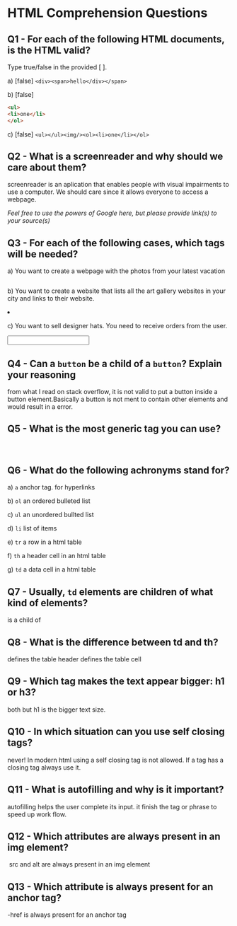 # HTML Comprehension Questions

## Q1 - For each of the following HTML documents, is the HTML valid?

Type true/false in the provided [ ].

a) [false] `<div><span>hello</div></span>`

b) [false]

```html
<ul>
<li>one</li>
</ol>
```

c) [false] `<ul></ul><img/><ol><li>one</li></ol>`

## Q2 - What is a screenreader and why should we care about them?

screenreader is an aplication that enables people with visual impairments to use a computer. We should care since it allows everyone to access a webpage.

_Feel free to use the powers of Google here, but please provide link(s) to your source(s)_

## Q3 - For each of the following cases, which tags will be needed?

a) You want to create a webpage with the photos from your latest vacation

<img>

b) You want to create a website that lists all the art gallery websites in your city and links to their website.

<ul></ul>
<li></li>
<a>

c) You want to sell designer hats. You need to receive orders from the user.

<input>

## Q4 - Can a `button` be a child of a `button`? Explain your reasoning

from what I read on stack overflow, it is not valid to put a button inside a button element.Basically a button is not ment to contain other elements and would result in a error.

## Q5 - What is the most generic tag you can use?

<h1></h1>
<p></p>
<img>

## Q6 - What do the following achronyms stand for?

a) `a` anchor tag. for hyperlinks

b) `ol` an ordered bulleted list

c) `ul` an unordered bullted list

d) `li` list of items

e) `tr` a row in a html table

f) `th` a header cell in an html table

g) `td` a data cell in a html table

## Q7 - Usually, `td` elements are children of what kind of elements?

<td> is a child of <tr>

## Q8 - What is the difference between td and th?

<th> defines the table header
<td> defines the table cell

## Q9 - Which tag makes the text appear bigger: h1 or h3?
both but h1 is the bigger text size.

## Q10 - In which situation can you use self closing tags?
never! In modern html using a self closing tag is not allowed. If a tag has a closing tag always use it.


## Q11 - What is autofilling and why is it important?

autofilling helps the user complete its input. it finish the tag or phrase to speed up work flow.

## Q12 - Which attributes are always present in an img element?

<img src="" alt="">
src and alt are always present in an img element

## Q13 - Which attribute is always present for an anchor tag?

<a href=""></a>
-href is always present for an anchor tag
